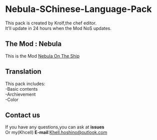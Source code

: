 # Nebula-SChinese-Language-Pack
This pack is created by Krolf,the chef editor.<br>It'll update in 24 hours when the Mod NoS updates.
## The Mod : Nebula 
This is the Mod <a href="https://github.com/Dolly1016/Nebula">Nebula On The Ship</a>
## Translation
This pack includes:<br> -Basic contents<br> -Archievement<br> -Color
## Contact us
If you have any questions,you can ask at <b>issues</b><br>Or my(Khcell)<b> E-mail</b>:Khell.hoshino@outlook.com
